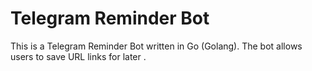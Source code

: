 # Telegram Reminder Bot

This is a Telegram Reminder Bot written in Go (Golang). The bot allows users to save URL links for later .

